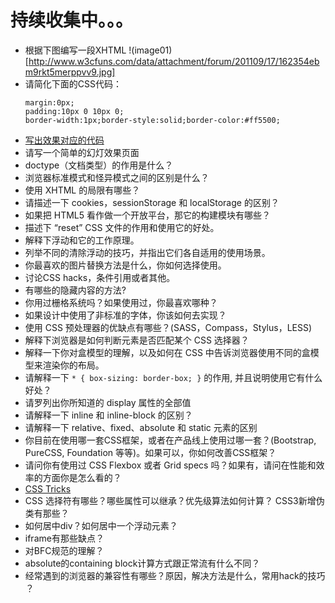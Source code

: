 # 持续收集中。。。

+ 根据下图编写一段XHTML  !(image01)[http://www.w3cfuns.com/data/attachment/forum/201109/17/162354ebm9rkt5merppvv9.jpg]
+ 请简化下面的CSS代码：
    ```
    margin:0px;
    padding:10px 0 10px 0;
    border-width:1px;border-style:solid;border-color:#ff5500;
    ```
+ [写出效果对应的代码](http://jsbin.com/sexoqele/2/edit)
+ 请写一个简单的幻灯效果页面
+ doctype（文档类型）的作用是什么？
+ 浏览器标准模式和怪异模式之间的区别是什么？
+ 使用 XHTML 的局限有哪些？
+ 请描述一下 cookies，sessionStorage 和 localStorage 的区别？
+ 如果把 HTML5 看作做一个开放平台，那它的构建模块有哪些？
+ 描述下 “reset” CSS 文件的作用和使用它的好处。
+ 解释下浮动和它的工作原理。
+ 列举不同的清除浮动的技巧，并指出它们各自适用的使用场景。
+ 你最喜欢的图片替换方法是什么，你如何选择使用。
+ 讨论CSS hacks，条件引用或者其他。
+ 有哪些的隐藏内容的方法?
+ 你用过栅格系统吗？如果使用过，你最喜欢哪种？
+ 如果设计中使用了非标准的字体，你该如何去实现？
+ 使用 CSS 预处理器的优缺点有哪些？(SASS，Compass，Stylus，LESS)
+ 解释下浏览器是如何判断元素是否匹配某个 CSS 选择器？
+ 解释一下你对盒模型的理解，以及如何在 CSS 中告诉浏览器使用不同的盒模型来渲染你的布局。
+ 请解释一下 `* { box-sizing: border-box; }` 的作用, 并且说明使用它有什么好处？
+ 请罗列出你所知道的 display 属性的全部值
+ 请解释一下 inline 和 inline-block 的区别？
+ 请解释一下 relative、fixed、absolute 和 static 元素的区别
+ 你目前在使用哪一套CSS框架，或者在产品线上使用过哪一套？(Bootstrap, PureCSS, Foundation 等等)。如果可以，你如何改善CSS框架？
+ 请问你有使用过 CSS Flexbox 或者 Grid specs 吗？如果有，请问在性能和效率的方面你是怎么看的？
+ [CSS Tricks](http://css-tricks.com/interview-questions-css/)
+ CSS 选择符有哪些？哪些属性可以继承？优先级算法如何计算？ CSS3新增伪类有那些？
+ 如何居中div？如何居中一个浮动元素？
+ iframe有那些缺点？
+ 对BFC规范的理解？
+ absolute的containing block计算方式跟正常流有什么不同？
+ 经常遇到的浏览器的兼容性有哪些？原因，解决方法是什么，常用hack的技巧 ？